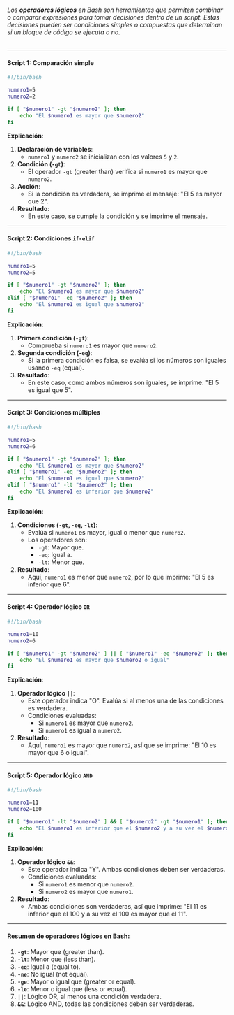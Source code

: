 ###### Los **operadores lógicos** en Bash son herramientas que permiten combinar o comparar expresiones para tomar decisiones dentro de un script. Estas decisiones pueden ser condiciones simples o compuestas que determinan si un bloque de código se ejecuta o no.

---

#### **Script 1: Comparación simple**

```bash
#!/bin/bash

numero1=5
numero2=2

if [ "$numero1" -gt "$numero2" ]; then
    echo "El $numero1 es mayor que $numero2"
fi
```

**Explicación**:

1. **Declaración de variables**:
    - `numero1` y `numero2` se inicializan con los valores `5` y `2`.
2. **Condición (`-gt`)**:
    - El operador `-gt` (greater than) verifica si `numero1` es mayor que `numero2`.
3. **Acción**:
    - Si la condición es verdadera, se imprime el mensaje: "El 5 es mayor que 2".
4. **Resultado**:
    - En este caso, se cumple la condición y se imprime el mensaje.

---

#### **Script 2: Condiciones `if-elif`**

```bash
#!/bin/bash

numero1=5
numero2=5

if [ "$numero1" -gt "$numero2" ]; then
    echo "El $numero1 es mayor que $numero2"
elif [ "$numero1" -eq "$numero2" ]; then
    echo "El $numero1 es igual que $numero2"
fi
```

**Explicación**:

1. **Primera condición (`-gt`)**:
    - Comprueba si `numero1` es mayor que `numero2`.
2. **Segunda condición (`-eq`)**:
    - Si la primera condición es falsa, se evalúa si los números son iguales usando `-eq` (equal).
3. **Resultado**:
    - En este caso, como ambos números son iguales, se imprime: "El 5 es igual que 5".

---

#### **Script 3: Condiciones múltiples**

```bash
#!/bin/bash

numero1=5
numero2=6

if [ "$numero1" -gt "$numero2" ]; then
    echo "El $numero1 es mayor que $numero2"
elif [ "$numero1" -eq "$numero2" ]; then
    echo "El $numero1 es igual que $numero2"
elif [ "$numero1" -lt "$numero2" ]; then
    echo "El $numero1 es inferior que $numero2"
fi
```

**Explicación**:

1. **Condiciones (`-gt`, `-eq`, `-lt`)**:
    - Evalúa si `numero1` es mayor, igual o menor que `numero2`.
    - Los operadores son:
        - `-gt`: Mayor que.
        - `-eq`: Igual a.
        - `-lt`: Menor que.
2. **Resultado**:
    - Aquí, `numero1` es menor que `numero2`, por lo que imprime: "El 5 es inferior que 6".

---

#### **Script 4: Operador lógico `OR`**

```bash
#!/bin/bash

numero1=10
numero2=6

if [ "$numero1" -gt "$numero2" ] || [ "$numero1" -eq "$numero2" ]; then
    echo "El $numero1 es mayor que $numero2 o igual"
fi
```

**Explicación**:

1. **Operador lógico `||`**:
    - Este operador indica "O". Evalúa si al menos una de las condiciones es verdadera.
    - Condiciones evaluadas:
        - Si `numero1` es mayor que `numero2`.
        - Si `numero1` es igual a `numero2`.
2. **Resultado**:
    - Aquí, `numero1` es mayor que `numero2`, así que se imprime: "El 10 es mayor que 6 o igual".

---

#### **Script 5: Operador lógico `AND`**

```bash
#!/bin/bash

numero1=11
numero2=100

if [ "$numero1" -lt "$numero2" ] && [ "$numero2" -gt "$numero1" ]; then
    echo "El $numero1 es inferior que el $numero2 y a su vez el $numero2 es mayor que el $numero1"
fi
```

**Explicación**:

1. **Operador lógico `&&`**:
    - Este operador indica "Y". Ambas condiciones deben ser verdaderas.
    - Condiciones evaluadas:
        - Si `numero1` es menor que `numero2`.
        - Si `numero2` es mayor que `numero1`.
2. **Resultado**:
    - Ambas condiciones son verdaderas, así que imprime: "El 11 es inferior que el 100 y a su vez el 100 es mayor que el 11".

---

#### **Resumen de operadores lógicos en Bash**:

1. **`-gt`**: Mayor que (greater than).
2. **`-lt`**: Menor que (less than).
3. **`-eq`**: Igual a (equal to).
4. **`-ne`**: No igual (not equal).
5. **`-ge`**: Mayor o igual que (greater or equal).
6. **`-le`**: Menor o igual que (less or equal).
7. **`||`**: Lógico OR, al menos una condición verdadera.
8. **`&&`**: Lógico AND, todas las condiciones deben ser verdaderas.

